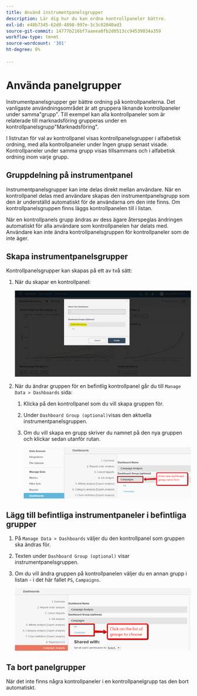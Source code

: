```yaml
---
title: Använd instrumentpanelsgrupper
description: Lär dig hur du kan ordna kontrollpaneler bättre.
exl-id: e48b7345-62d0-4898-997e-3c3c02040ad3
source-git-commit: 14777b216bf7aaeea0fb2d0513cc94539034a359
workflow-type: tm+mt
source-wordcount: '301'
ht-degree: 0%

---
```


# Använda panelgrupper

Instrumentpanelsgrupper ger bättre ordning på kontrollpanelerna. Det vanligaste användningsområdet är att gruppera liknande kontrollpaneler under samma&quot;grupp&quot;. Till exempel kan alla kontrollpaneler som är relaterade till marknadsföring grupperas under en kontrollpanelsgrupp&quot;Marknadsföring&quot;.

I listrutan för val av kontrollpanel visas kontrollpanelsgrupper i alfabetisk ordning, med alla kontrollpaneler under Ingen grupp senast visade. Kontrollpaneler under samma grupp visas tillsammans och i alfabetisk ordning inom varje grupp.

## Gruppdelning på instrumentpanel

Instrumentpanelsgrupper kan inte delas direkt mellan användare. När en kontrollpanel delas med användare skapas den instrumentpanelsgrupp som den är underställd automatiskt för de användarna om den inte finns. Om kontrollpanelsgruppen finns läggs kontrollpanelen till i listan.

När en kontrollpanels grupp ändras av dess ägare återspeglas ändringen automatiskt för alla användare som kontrollpanelen har delats med. Användare kan inte ändra kontrollpanelsgruppen för kontrollpaneler som de inte äger.

## Skapa instrumentpanelsgrupper

Kontrollpanelsgrupper kan skapas på ett av två sätt:

1. När du skapar en kontrollpanel:

   ![skapa instrumentpanelsgrupp](../../assets/create-dashboard-groups-new-dashboard.png)

1. När du ändrar gruppen för en befintlig kontrollpanel går du till `Manage Data > Dashboards` sida:

   1. Klicka på den kontrollpanel som du vill skapa gruppen för.

   1. Under `Dashboard Group (optional)`visas den aktuella instrumentpanelsgruppen.

   1. Om du vill skapa en grupp skriver du namnet på den nya gruppen och klickar sedan utanför rutan.

      ![skapa instrumentpanelsgrupp](../../assets/create-dashboard-groups-existing-dashboard.png)

## Lägg till befintliga instrumentpaneler i befintliga grupper

1. På `Manage Data > Dashboards` väljer du den kontrollpanel som gruppen ska ändras för.

1. Texten under `Dashboard Group (optional)` visar instrumentpanelsgruppen.

1. Om du vill ändra gruppen på kontrollpanelen väljer du en annan grupp i listan - i det här fallet `PS`, `Campaigns`.

   ![instrumentpanel för ändringsgrupp](../../assets/add-existing-dashboard-existing-group.png)

## Ta bort panelgrupper

När det inte finns några kontrollpaneler i en kontrollpanelgrupp tas den bort automatiskt.
